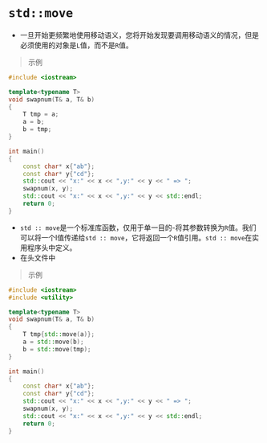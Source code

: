 #  `std::move`

- 一旦开始更频繁地使用移动语义，您将开始发现要调用移动语义的情况，但是必须使用的对象是`L`值，而不是`R`值。

> 示例

```c++
#include <iostream>

template<typename T>
void swapnum(T& a, T& b)
{
    T tmp = a;
    a = b;
    b = tmp;
}

int main()
{
    const char* x{"ab"};
    const char* y{"cd"};
    std::cout << "x:" << x << ",y:" << y << " => ";
    swapnum(x, y);
    std::cout << "x:" << x << ",y:" << y << std::endl;
    return 0;
}
```

- `std :: move`是一个标准库函数，仅用于单一目的-将其参数转换为`R`值。我们可以将一个l值传递给`std :: move`，它将返回一个`R`值引用。`std :: move`在实用程序头中定义。
- 在头文件<utility>中

> 示例

```c++
#include <iostream>
#include <utility>

template<typename T>
void swapnum(T& a, T& b)
{
    T tmp{std::move(a)};
    a = std::move(b);
    b = std::move(tmp);
}

int main()
{
    const char* x{"ab"};
    const char* y{"cd"};
    std::cout << "x:" << x << ",y:" << y << " => ";
    swapnum(x, y);
    std::cout << "x:" << x << ",y:" << y << std::endl;
    return 0;
}
```
